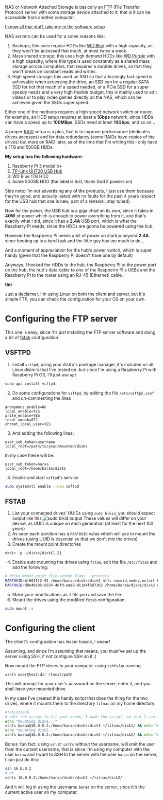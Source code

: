 NAS or Network Attached Storage is basically an [FTP](https://en.wikipedia.org/wiki/File_Transfer_Protocol) (File Transfer Protocol) server with some storage device attached to it, that is it can be accessible from another computer.

[I know all that stuff, take me to the software setup](#tldr)

NAS servers can be used for a some reasons like:

1. Backups; this uses regular HDDs like [WD Blue](https://www.westerndigital.com/products/internal-drives/wd-blue-desktop-sata-hdd#WD5000AZLX) with a high capacity, as they won't be accessed that much, at most twice a week.
2. Mass shared storage; this uses high demand HDDs like [WD Purple](https://www.westerndigital.com/products/internal-drives/wd-purple-sata-hdd) with a high capacity, where this type is used constantly as a shared mass storage across computers, that requires a durable drives, so that they won't break on constant reads and writes.
3. High speed storage; this used an SSD so that a blazingly fast speed is achievable when accessing the drive, an SSD can be a regular SATA SSD for not that much of a speed needed, or a PCIe SSD for a super speedy needs and a very high flexible budget, this is mainly used to edit videos or to play video games directly on the NAS, which can be achieved given the SSDs super speed.

Either one of the methods requires a high speed network switch or router, for example, an HDD setup requires at least a **1Gbps** network, since HDDs can have a speed up to **100MBps**, SSDs need at least **10Gbps**, and so on...

A proper [RAID](https://en.wikipedia.org/wiki/RAID) setup is a plus, that is to improve performance (dedicates drives accesses) and for data redundancy (some RAIDs have copies of the drives) but more on RAID later, as of the time that I'm writing this I only have a 1TB and 500GB HDDs.

**My setup has the following hardware:**

1. Raspberry Pi 3 model b+
2. [TP-Link UH720 USB Hub](https://www.tp-link.com/us/home-networking/usb-hub/uh720/)
3. WD Blue 1TB HDD
4. Some 500GB HDD (the label is lost, thank God it powers on)

Side note: I'm not advertising any of the products, I just use them because they're good, and actually lasted with no faults for the past 4 years (expect for the USB hub that one is new, part of a renewal, stay tuned).

Now for the power, the USB hub is a giga chad on its own, since it takes in **40W** of power which is enough to power everything from it, and that's exactly what I did, since it has a **2.4A** USB port, which is what the Raspberry Pi needs, since the HDDs are gonna be powered using the hub.

However the Raspberry Pi needs a bit of power on startup beyond **2.4A** since booting up is a hard task and the little guy has too much to do...

And a moment of appreciation for the hub's power switch, which is super handy (given that the Raspberry Pi doesn't have one by default)

Anyways, I hooked the HDDs to the hub, the Raspberry Pi to the power port on the hub, the hub's data cable to one of the Raspberry Pi's USBs and the Raspberry Pi to the router using an RJ-45 (Ethernet) cable.

**tldr**

Just a declaimer, I'm using Linux on both the client and server, but it's simple FTP, you can check the configuration for your OS on your own.

# Configuring the FTP server

This one is easy, since it's just installing the FTP server software and doing a bit of [fstab](https://wiki.archlinux.org/title/Fstab) configuration.

## VSFTPD

1. Install `vsftpd`, using your distro's package manager, it's included on all Linux distro's that I've tested on. but since I'm using a Raspberry Pi with Raspberry Pi OS, I'll just use `apt`

```bash
sudo apt install vsftpd
```

2. Do some configurations for `vsftpd`, by editing the file `/etc/vsftpd.conf` and un-commenting the lines

```
anonymous_enable=NO
local_enable=YES
write_enable=YES
local_umask=022
chroot_local_user=YES
```

3. And adding the following lines:

```
user_sub_token=username
local_root=/path/to/your/mounted/disks
```

In my case these will be:

```
user_sub_token=baraa
local_root=/home/baraa/disks
```

4. Enable and start `vsftpd`'s service

```bash
sudo systemctl enable --now vsftpd
```

## FSTAB

1. List your connected drives' UUIDs using `sudo blkid`, you should expect output like this
   ![sudo blkid output](/img/blkid.png)
   These values will differ on your device, as UUID is unique on each generation (at least for the next 100 years)
2. As seen each partition has a `PARTUUID` value which will use to mount the drives (using UUID is essential so that we don't mix the drives)
3. Create the mount point directories

```
mkdir -p ~/disks/disk{1,2}
```

4.  Enable auto mounting the drives using `fstab`, edit the file `/etc/fstab` and add the following:

```bash
# drive	mount-point	file-system	flags	priority
PARTUUID=bf6011f2-01 /home/baraa/disks/disk1 ntfs nosuid,nodev,nofail 0 0
PARTUUID=d9e4b195-6654-46fd-aad8-dc1d4f5d7302 /home/baraa/disks/disk2 ext4 nosuid,nodev,nofail 0 0
```

5. Make your modifications as it fits you and save the file.
6. Mount the drives using the modified `fstab` configuration:

```bash
sudo mount -a
```

# Configuring the client

The client's configuration has lesser hassle, I swear!

Assuming, and since I'm assuming that means, you must've set up the server using SSH, if not configure SSH on it :)

Now mount the FTP drives to your computer using `sshfs` by running

```
sshfs user@host:dir /local/path
```

This will prompt for your user's password on the server, enter it, and you shall have your mounted drive.

In my case I've created this handy script that does the thing for the two drives, where it mounts them to the directory `lilnas` on my home directory.

```bash
#!/bin/bash
# edit the script to fit your needs, I made the script, so that I run it whenever I'm home.
echo "mounting disk1..."
sshfs baraa@16.0.0.2:/home/baraa/disks/disk1 ~/lilnas/disk1/ && echo "done!"
echo "mounting disk2..."
sshfs baraa@16.0.0.2:/home/baraa/disks/disk2 ~/lilnas/disk2/ && echo "done!"
```

Bonus: fun fact, using `ssh` or `sshfs` without the username, will omit the user from the current username, that is since I'm using my computer with the user `baraa` and I want to SSH to the server with the user `baraa` on the server, I can just do this:

```bash
ssh 16.0.0.2
# or
sshfs 16.0.0.2:/home/baraa/disks/disk2 ~/lilnas/disk2/
```

And it will log in using the username `baraa` on the server, since it's the current active user on my computer.
